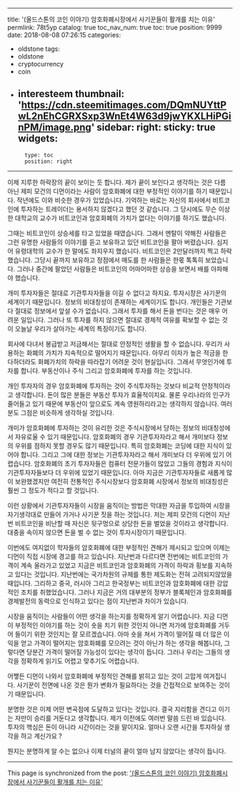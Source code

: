 
---
title: '(올드스톤의 코인 이야기) 암호화폐시장에서 사기꾼들이 활개를 치는 이유'
permlink: 78t5yp
catalog: true
toc_nav_num: true
toc: true
position: 9999
date: 2018-08-08 07:26:15
categories:
- oldstone
tags:
- oldstone
- cryptocurrency
- coin
- interesteem
thumbnail: 'https://cdn.steemitimages.com/DQmNUYttPwL2nEhCGRXSxp3WnEt4W63d9jwYKXLHiPGinPM/image.png'
sidebar:
    right:
        sticky: true
widgets:
    -
        type: toc
        position: right
---


이제 지루한 하락장의 끝이 보이는 듯 합니다. 제가 끝이 보인다고 생각하는 것은 다름 아닌 제피 모건의 디먼이라는 사람이 암호화폐에 대한 부정적인 이야기를 하기 때문입니다. 작년에도 이와 비슷한 경우가 있었습니다. 기억하는 바로는 자신의 회사에서 비트코인에 투자하는 트레이더는 용서하지 않겠다고 했던 것 같습니다. 그 당시에도 무슨 이상한 대학교의 교수가 비트코인과 암호화폐의 가치가 없다는 이야기를 하기도 했습니다. 

그때는 비트코인이 상승세를 타고 있었을 때였습니다. 그래서 멘탈이 약해진 사람들은 그런 유명한 사람들의 이야기를 듣고 보유하고 있던 비트코인을 팔아 버렸습니다. 심지어 유령대학의 교수가 한 말에도 좌지우지 했습니다.  비트코인은 2만달러까지 찍고 하락했습니다. 그당시 끝까지 보유하고 정점에서 매도를 한 사람들은 한몫 톡톡히 보았습니다. 그러나 중간에 팔았던 사람들은 비트코인의 어마어마한 상승을 보면서 배를 아파해야 했습니다.

개미 투자자들은 절대로 기관투자자들을 이길 수 없다고 하지요. 투자시장은 사기꾼의 세계이기 때문입니다. 정보의 비대칭성이 존재하는 세계이기도 합니다. 개인들은 기관보다 절대로 정보에서 앞설 수가 없습니다. 그래서 투자를 해서 돈을 번다는 것은 매우 어려운 일입니다. 그러나 또 투자를 하지 않으면 절대로 경제적 여유를 확보할 수 없는 것이 오늘날 우리가 살아가는 세계의 특징이기도 합니다.

회사에 다녀서 봉급받고 저금해서는 절대로 안정적인 생활을 할 수 없습니다. 우리가 사용하는 화폐의 가치가 지속적으로 떨어지기 때문입니다. 아무리 이자가 높은 적금을 한다하더라도 화폐가치의 하락을 따라잡기 어려운 것이 현실입니다. 그래서 무엇인가에 투자를 합니다. 부동산이나 주식 그리고 암호화폐에 투자를 하는 것입니다. 

개인 투자자의 경우 암호화폐에 투자하는 것이 주식투자하는 것보다 비교적 안정적이라고 생각합니다. 돈이 많은 분들은 부동산 투자가 효율적이지요. 물론 우리나라의 인구가 줄어들고 있기 때문에 부동산이 앞으로도 계속 영원하리라고는 생각하지 않습니다. 여러분도 그점은 비슷하게 생각하실 것입니다. 

개미가 암호화폐에 투자하는 것이 유리한 것은 주식시장에서 당하는 정보의 비대칭성에서 자유로울 수 있기 때문입니다. 암호화폐의 경우 기관투자자라고 해서 개미보다 정보의 우위를 점하지 못할 경우도 많기 때문입니다. 특히 암호화폐는 코딩에 대한 지식이 있어야 합니다. 그리고 그에 대한 정보는 기관투자자라고 해서 개미보다 더 우위에 있기 어렵습니다. 암호화폐의 초기 투자자들은 컴퓨터 전문가들이 많았고 그들의 경험과 지식이 기관투자자들보다 더 우위에 있었기 때문입니다. 아마 지금은 기관투자자들로 새롭게 많이 보완했겠지만 여전히 전통적인 주식시장보다 암호화폐 시장에서 정보의 비대칭성은 훨씬 그 정도가 적다고 할 것입니다. 

이런 상황에서 기관투자자들이 시장을 움직이는 방법은 막대한 자금을 투입하여 시장을 자기생각대로 만들어 가거나 사기꾼 짓을 하는 것입니다. 저는 제피 모건의 디먼이 지난번 비트코인을 비난할 때 자신은 뒷구멍으로 상당한 돈을 벌었을 것이라고 생각합니다. 대중을 속이지 않으면 돈을 벌 수 없는 것이 투자시장이기 때문입니다.

이번에도 여지없이 학자들의 암호화폐에 대한 부정적인 견해가 제시되고 있으며 이제는 디먼이 직접 시장에 경고를 하고 있습니다. 지난번과 다르다면 전번에는 비트코인의 가격이 계속 올라가고 있었고 지금은 비트코인과 암호화폐의 가격이 하락과 횡보를 지속하고 있다는 것입니다. 지난번에는 국가차원의 규제를 통한 제도화는 전혀 고려되지않았을 때입니다. 그리하고 중국, 러시아 그리고 한국정부는 비트코인과 암호화폐에 대한 강압적인 조치를 취했었습니다. 그러나 지금은 거의 대부분의 정부가 블록체인과 암호화폐를 경제발전의 동력으로 인식하고 있다는 점이 지난번과 차이가 있습니다. 

시장을 움직이는 사람들이 어떤 생각을 하는지를 정확하게 알기 어렵습니다. 지금 디먼이 부정적인 이야기를 하는 것이 숏을 치기 위한 것인지 아니면 저가에 암호화폐를 거두어 들이기 위한 것인지는 잘 모르겠습니다. 아마 숏을 쳐서 가격이 떨어질 때 더 많은 이익을 얻고 가격이 떨어지는 암호화폐를 모으려는 것이 아닌가 하는 생각을 해봅니다, 그렇다면 당분간 가격이 떨어질 가능성이 있다는 생각이 듭니다. 그러나 우리는 그들의 생각을 정확하게 읽기도 어렵고 맞추기도 어렵습니다. 

어쨓든 디먼이 나와서 암호화폐에 부정적인 견해를 밝히고 있는 것이 고맙게 여겨집니다. 사기꾼이 전면에 나온 것은 뭔가 변화가 필요하다는 것을 간접적으로 보여주는 것이기 때문입니다.

분명한 것은 이제 어떤 변곡점에 도달하고 있다는 것입니다. 결국 지리함을 견디고 이기는 자만이 승리를 거둔다고 생각합니다. 제가 이전에도 여러번 말씀 드린 바 있습니다. 투자의 핵심은 돈이 아니라 시간이라는 것을 말이지요. 얼마나 오랜 시간을 투자하실 생각을 하고 계신가요 ?

뭔지는 분명하게 알 수는 없으나 이제 터널의 끝이 얼마 남지 않았다는 생각이 듭니다.

- - -

This page is synchronized from the post: ['(올드스톤의 코인 이야기) 암호화폐시장에서 사기꾼들이 활개를 치는 이유'](https://steemit.com/@oldstone/78t5yp)
